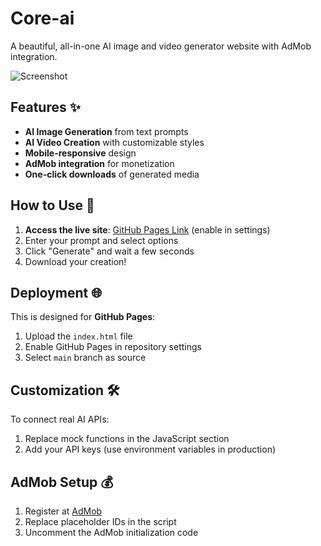 # Core-ai

A beautiful, all-in-one AI image and video generator website with AdMob integration.

![Screenshot](https://via.placeholder.com/800x500/6c63ff/ffffff?text=AI+Media+Generator+Screenshot)

## Features ✨
- **AI Image Generation** from text prompts
- **AI Video Creation** with customizable styles
- **Mobile-responsive** design
- **AdMob integration** for monetization
- **One-click downloads** of generated media

## How to Use 🚀
1. **Access the live site**: [GitHub Pages Link](#) (enable in settings)
2. Enter your prompt and select options
3. Click "Generate" and wait a few seconds
4. Download your creation!

## Deployment 🌐
This is designed for **GitHub Pages**:
1. Upload the `index.html` file
2. Enable GitHub Pages in repository settings
3. Select `main` branch as source

## Customization 🛠️
To connect real AI APIs:
1. Replace mock functions in the JavaScript section
2. Add your API keys (use environment variables in production)

## AdMob Setup 💰
1. Register at [AdMob](https://admob.google.com/)
2. Replace placeholder IDs in the script
3. Uncomment the AdMob initialization code
